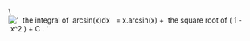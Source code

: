 \\
!['  the integral of  arcsin(x)dx   = x.arcsin(x) +  the square root of ( 1 - x\^2 ) + C . '](../dictionary/equation_images/3978.1..png)
